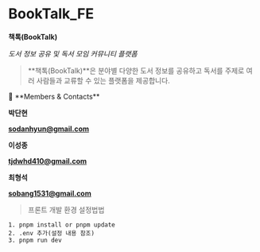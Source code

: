 # BookTalk_FE

**책톡(BookTalk)**

_도서 정보 공유 및 독서 모임 커뮤니티 플랫폼_

> **책톡(BookTalk)**은 분야별 다양한 도서 정보를 공유하고
> 독서를 주제로 여러 사람들과 교류할 수 있는 플랫폼을 제공합니다.

<aside>
👋 **Members & Contacts**

**박단현**

**sodanhyun@gmail.com**

**이성종**

**tjdwhd410@gmail.com**

**최형석**

**sobang1531@gmail.com**

</aside>

> 프론트 개발 환경 설정법법
```
1. pnpm install or pnpm update
2. .env 추가(설정 내용 참조)
3. pnpm run dev
```
